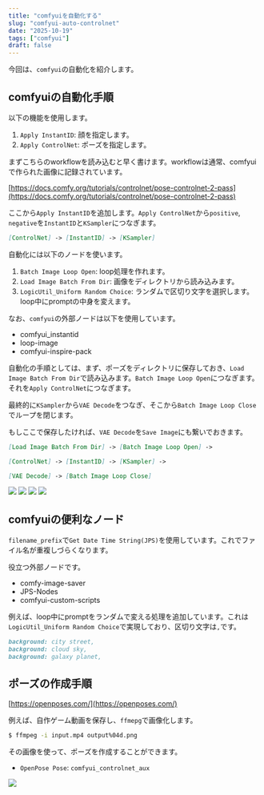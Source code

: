 ```yaml
---
title: "comfyuiを自動化する"
slug: "comfyui-auto-controlnet"
date: "2025-10-19"
tags: ["comfyui"]
draft: false
---
```


今回は、`comfyui`の自動化を紹介します。

## comfyuiの自動化手順

以下の機能を使用します。

1. `Apply InstantID`: 顔を指定します。
2. `Apply ControlNet`: ポーズを指定します。

まずこちらのworkflowを読み込むと早く書けます。workflowは通常、comfyuiで作られた画像に記録されています。

[https://docs.comfy.org/tutorials/controlnet/pose-controlnet-2-pass](https://docs.comfy.org/tutorials/controlnet/pose-controlnet-2-pass)

ここから`Apply InstantID`を追加します。`Apply ControlNet`から`positive`, `negative`を`InstantID`と`KSampler`につなぎます。

```md
[ControlNet] -> [InstantID] -> [KSampler]
```

自動化には以下のノードを使います。

1. `Batch Image Loop Open`: loop処理を作れます。
2. `Load Image Batch From Dir`: 画像をディレクトリから読み込みます。
3. `LogicUtil_Uniform Random Choice`: ランダムで区切り文字を選択します。loop中にpromptの中身を変えます。

なお、`comfyui`の外部ノードは以下を使用しています。

- comfyui_instantid
- loop-image
- comfyui-inspire-pack


自動化の手順としては、まず、ポーズをディレクトリに保存しておき、`Load Image Batch From Dir`で読み込みます。`Batch Image Loop Open`につなぎます。それを`Apply ControlNet`につなぎます。

最終的に`KSampler`から`VAE Decode`をつなぎ、そこから`Batch Image Loop Close`でループを閉じます。

もしここで保存したければ、`VAE Decode`を`Save Image`にも繋いでおきます。

```md
[Load Image Batch From Dir] -> [Batch Image Loop Open] -> 

[ControlNet] -> [InstantID] -> [KSampler] -> 

[VAE Decode] -> [Batch Image Loop Close]
```

[![](/img/comfyui_instantid_controlnet_0001.png)](/img/comfyui_instantid_controlnet_0001.png)
[![](/img/comfyui_instantid_controlnet_0002.png)](/img/comfyui_instantid_controlnet_0002.png)
[![](/img/comfyui_instantid_controlnet_0003.png)](/img/comfyui_instantid_controlnet_0003.png)
[![](/img/comfyui_instantid_controlnet_0004.png)](/img/comfyui_instantid_controlnet_0004.png)


## comfyuiの便利なノード

`filename_prefix`で`Get Date Time String(JPS)`を使用しています。これでファイル名が重複しづらくなります。

役立つ外部ノードです。

- comfy-image-saver
- JPS-Nodes
- comfyui-custom-scripts

例えば、loop中にpromptをランダムで変える処理を追加しています。これは`LogicUtil_Uniform Random Choice`で実現しており、区切り文字は`,`です。

```md
background: city street,
background: cloud sky,
background: galaxy planet,
```

## ポーズの作成手順

[https://openposes.com/](https://openposes.com/)

例えば、自作ゲーム動画を保存し、`ffmepg`で画像化します。

```sh
$ ffmpeg -i input.mp4 output%04d.png
```

その画像を使って、ポーズを作成することができます。

- `OpenPose Pose`: `comfyui_controlnet_aux`

[![](/img/comfyui_instantid_controlnet_0005.png)](/img/comfyui_instantid_controlnet_0005.png)

